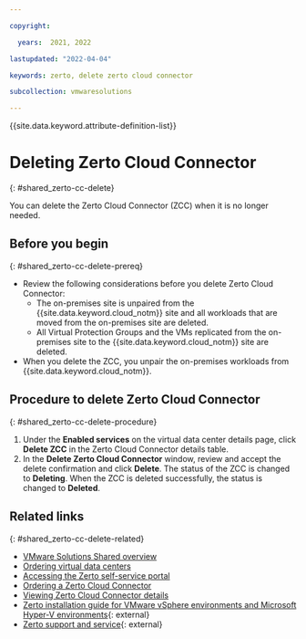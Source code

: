 ```yaml
---

copyright:

  years:  2021, 2022

lastupdated: "2022-04-04"

keywords: zerto, delete zerto cloud connector

subcollection: vmwaresolutions

---
```


{{site.data.keyword.attribute-definition-list}}

# Deleting Zerto Cloud Connector
{: #shared_zerto-cc-delete}

You can delete the Zerto Cloud Connector (ZCC) when it is no longer needed.

## Before you begin
{: #shared_zerto-cc-delete-prereq}

* Review the following considerations before you delete Zerto Cloud Connector:
   * The on-premises site is unpaired from the {{site.data.keyword.cloud_notm}} site and all workloads that are moved from the on-premises site are deleted.
   * All Virtual Protection Groups and the VMs replicated from the on-premises site to the {{site.data.keyword.cloud_notm}} site are deleted.
* When you delete the ZCC, you unpair the on-premises workloads from {{site.data.keyword.cloud_notm}}.

## Procedure to delete Zerto Cloud Connector
{: #shared_zerto-cc-delete-procedure}

1. Under the **Enabled services** on the virtual data center details page, click **Delete ZCC** in the Zerto Cloud Connector details table.
2. In the **Delete Zerto Cloud Connector** window, review and accept the delete confirmation and click **Delete**. The status of the ZCC is changed to **Deleting**. When the ZCC is deleted successfully, the status is changed to **Deleted**.

## Related links
{: #shared_zerto-cc-delete-related}

* [VMware Solutions Shared overview](/docs/vmwaresolutions?topic=vmwaresolutions-shared_overview)
* [Ordering virtual data centers](/docs/vmwaresolutions?topic=vmwaresolutions-shared_ordering)
* [Accessing the Zerto self-service portal](/docs/vmwaresolutions?topic=vmwaresolutions-shared_zerto-portal)
* [Ordering a Zerto Cloud Connector](/docs/vmwaresolutions?topic=vmwaresolutions-shared_zerto-cc-order)
* [Viewing Zerto Cloud Connector details](/docs/vmwaresolutions?topic=vmwaresolutions-shared_zerto-cc-view)
* [Zerto installation guide for VMware vSphere environments and Microsoft Hyper-V environments](https://s3.amazonaws.com/zertodownload_docs/Latest/Zerto%20Virtual%20Replication%20Installation%20Guide%20for%20vSphere%20and%20Hyper-V.pdf){: external}
* [Zerto support and service](https://www.zerto.com/company/support-and-service/){: external}
